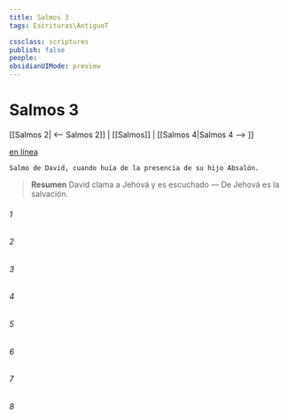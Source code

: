 ```yaml
---
title: Salmos 3
tags: Escrituras\AntiguoT

cssclass: scriptures
publish: false
people:
obsidianUIMode: preview
---
```


# Salmos 3
[[Salmos 2| <-- Salmos 2]] | [[Salmos]] | [[Salmos 4|Salmos 4 --> ]]

[en línea](https://churchofjesuschrist.org/study/scriptures/ot/ps/3?lang=spa)

```
Salmo de David, cuando huía de la presencia de su hijo Absalón.
```

> __Resumen__
David clama a Jehová y es escuchado — De Jehová es la salvación.

###### 1 


###### 2 


###### 3 


###### 4 


###### 5 


###### 6 


###### 7 


###### 8 


